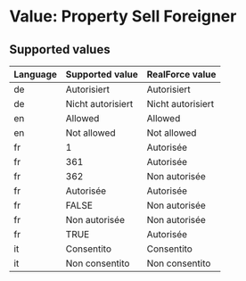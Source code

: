# Value: Property Sell Foreigner

## Supported values

| Language | Supported value | RealForce value |
| :--- | :--- | :--- |
| de | Autorisiert | Autorisiert |
| de | Nicht autorisiert | Nicht autorisiert |
| en | Allowed | Allowed |
| en | Not allowed | Not allowed |
| fr | 1 | Autorisée |
| fr | 361 | Autorisée |
| fr | 362 | Non autorisée |
| fr | Autorisée | Autorisée |
| fr | FALSE | Non autorisée |
| fr | Non autorisée | Non autorisée |
| fr | TRUE | Autorisée |
| it | Consentito | Consentito |
| it | Non consentito | Non consentito |
